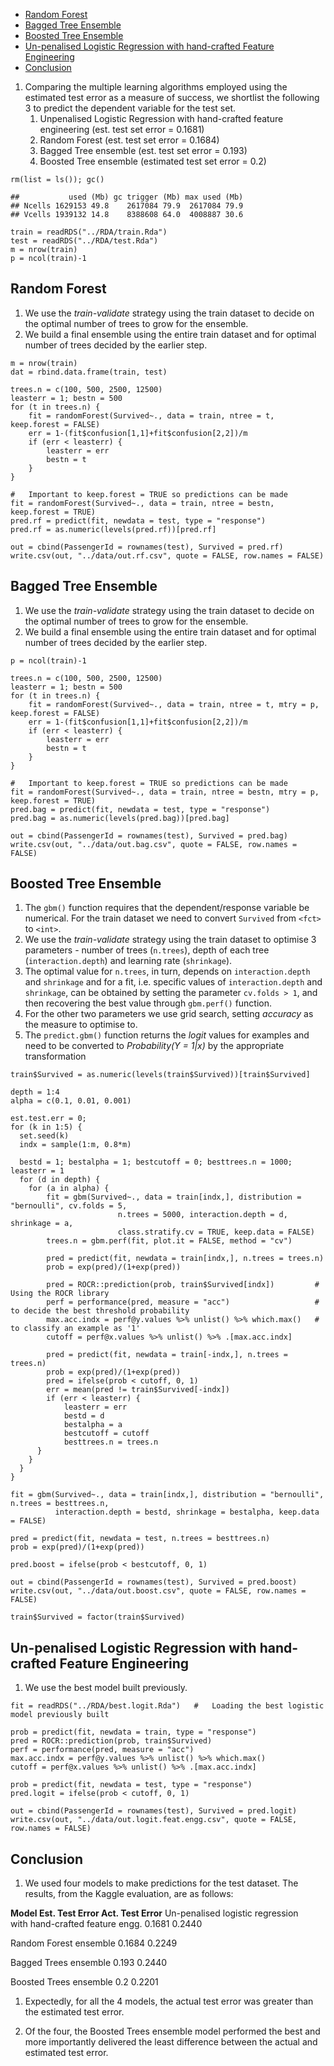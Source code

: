 -   [Random Forest](#random-forest)
-   [Bagged Tree Ensemble](#bagged-tree-ensemble)
-   [Boosted Tree Ensemble](#boosted-tree-ensemble)
-   [Un-penalised Logistic Regression with hand-crafted Feature
    Engineering](#un-penalised-logistic-regression-with-hand-crafted-feature-engineering)
-   [Conclusion](#conclusion)

1.  Comparing the multiple learning algorithms employed using the
    estimated test error as a measure of success, we shortlist the
    following 3 to predict the dependent variable for the test set.
    1.  Unpenalised Logistic Regression with hand-crafted feature
        engineering (est. test set error = 0.1681)
    2.  Random Forest (est. test set error = 0.1684)
    3.  Bagged Tree ensemble (est. test set error = 0.193)
    4.  Boosted Tree ensemble (estimated test set error = 0.2)

<!-- -->

    rm(list = ls()); gc()

    ##           used (Mb) gc trigger (Mb) max used (Mb)
    ## Ncells 1629153 49.8    2617084 79.9  2617084 79.9
    ## Vcells 1939132 14.8    8388608 64.0  4008887 30.6

    train = readRDS("../RDA/train.Rda")
    test = readRDS("../RDA/test.Rda")
    m = nrow(train)
    p = ncol(train)-1

Random Forest
-------------

1.  We use the *train-validate* strategy using the train dataset to
    decide on the optimal number of trees to grow for the ensemble.
2.  We build a final ensemble using the entire train dataset and for
    optimal number of trees decided by the earlier step.

<!-- -->

    m = nrow(train)
    dat = rbind.data.frame(train, test)

    trees.n = c(100, 500, 2500, 12500)
    leasterr = 1; bestn = 500
    for (t in trees.n) {
        fit = randomForest(Survived~., data = train, ntree = t, keep.forest = FALSE)
        err = 1-(fit$confusion[1,1]+fit$confusion[2,2])/m
        if (err < leasterr) {
            leasterr = err
            bestn = t
        }
    }

    #   Important to keep.forest = TRUE so predictions can be made
    fit = randomForest(Survived~., data = train, ntree = bestn, keep.forest = TRUE) 
    pred.rf = predict(fit, newdata = test, type = "response")
    pred.rf = as.numeric(levels(pred.rf))[pred.rf]

    out = cbind(PassengerId = rownames(test), Survived = pred.rf)
    write.csv(out, "../data/out.rf.csv", quote = FALSE, row.names = FALSE)

Bagged Tree Ensemble
--------------------

1.  We use the *train-validate* strategy using the train dataset to
    decide on the optimal number of trees to grow for the ensemble.
2.  We build a final ensemble using the entire train dataset and for
    optimal number of trees decided by the earlier step.

<!-- -->

    p = ncol(train)-1

    trees.n = c(100, 500, 2500, 12500)
    leasterr = 1; bestn = 500
    for (t in trees.n) {
        fit = randomForest(Survived~., data = train, ntree = t, mtry = p, keep.forest = FALSE)
        err = 1-(fit$confusion[1,1]+fit$confusion[2,2])/m
        if (err < leasterr) {
            leasterr = err
            bestn = t
        }
    }

    #   Important to keep.forest = TRUE so predictions can be made
    fit = randomForest(Survived~., data = train, ntree = bestn, mtry = p, keep.forest = TRUE) 
    pred.bag = predict(fit, newdata = test, type = "response")
    pred.bag = as.numeric(levels(pred.bag))[pred.bag]

    out = cbind(PassengerId = rownames(test), Survived = pred.bag)
    write.csv(out, "../data/out.bag.csv", quote = FALSE, row.names = FALSE)

Boosted Tree Ensemble
---------------------

1.  The `gbm()` function requires that the dependent/response variable
    be numerical. For the train dataset we need to convert `Survived`
    from `<fct>` to `<int>`.
2.  We use the *train-validate* strategy using the train dataset to
    optimise 3 parameters - number of trees (`n.trees`), depth of each
    tree (`interaction.depth`) and learning rate (`shrinkage`).
3.  The optimal value for `n.trees`, in turn, depends on
    `interaction.depth` and `shrinkage` and for a fit, i.e. specific
    values of `interaction.depth` and `shrinkage`, can be obtained by
    setting the parameter `cv.folds > 1`, and then recovering the best
    value through `gbm.perf()` function.
4.  For the other two parameters we use grid search, setting *accuracy*
    as the measure to optimise to.
5.  The `predict.gbm()` function returns the *logit* values for examples
    and need to be converted to *Probability(Y = 1|x)* by the
    appropriate transformation

<!-- -->

    train$Survived = as.numeric(levels(train$Survived))[train$Survived]

    depth = 1:4
    alpha = c(0.1, 0.01, 0.001)

    est.test.err = 0;
    for (k in 1:5) {
      set.seed(k)
      indx = sample(1:m, 0.8*m)
      
      bestd = 1; bestalpha = 1; bestcutoff = 0; besttrees.n = 1000; leasterr = 1
      for (d in depth) {
        for (a in alpha) {
            fit = gbm(Survived~., data = train[indx,], distribution = "bernoulli", cv.folds = 5,
                            n.trees = 5000, interaction.depth = d, shrinkage = a, 
                            class.stratify.cv = TRUE, keep.data = FALSE)
            trees.n = gbm.perf(fit, plot.it = FALSE, method = "cv")
            
            pred = predict(fit, newdata = train[indx,], n.trees = trees.n)
            prob = exp(pred)/(1+exp(pred))
            
            pred = ROCR::prediction(prob, train$Survived[indx])         #   Using the ROCR library
            perf = performance(pred, measure = "acc")                   #   to decide the best threshold probability
            max.acc.indx = perf@y.values %>% unlist() %>% which.max()   #   to classify an example as '1'
            cutoff = perf@x.values %>% unlist() %>% .[max.acc.indx]
            
            pred = predict(fit, newdata = train[-indx,], n.trees = trees.n)
            prob = exp(pred)/(1+exp(pred))
            pred = ifelse(prob < cutoff, 0, 1)
            err = mean(pred != train$Survived[-indx])
            if (err < leasterr) {
                leasterr = err
                bestd = d 
                bestalpha = a
                bestcutoff = cutoff
                besttrees.n = trees.n
          }
        }
      }
    }  
      
    fit = gbm(Survived~., data = train[indx,], distribution = "bernoulli", n.trees = besttrees.n, 
              interaction.depth = bestd, shrinkage = bestalpha, keep.data = FALSE)
      
    pred = predict(fit, newdata = test, n.trees = besttrees.n)
    prob = exp(pred)/(1+exp(pred))
            
    pred.boost = ifelse(prob < bestcutoff, 0, 1)

    out = cbind(PassengerId = rownames(test), Survived = pred.boost)
    write.csv(out, "../data/out.boost.csv", quote = FALSE, row.names = FALSE)

    train$Survived = factor(train$Survived)

Un-penalised Logistic Regression with hand-crafted Feature Engineering
----------------------------------------------------------------------

1.  We use the best model built previously.

<!-- -->

    fit = readRDS("../RDA/best.logit.Rda")   #   Loading the best logistic model previously built

    prob = predict(fit, newdata = train, type = "response")
    pred = ROCR::prediction(prob, train$Survived)         
    perf = performance(pred, measure = "acc")                   
    max.acc.indx = perf@y.values %>% unlist() %>% which.max()   
    cutoff = perf@x.values %>% unlist() %>% .[max.acc.indx]

    prob = predict(fit, newdata = test, type = "response")
    pred.logit = ifelse(prob < cutoff, 0, 1)

    out = cbind(PassengerId = rownames(test), Survived = pred.logit)
    write.csv(out, "../data/out.logit.feat.engg.csv", quote = FALSE, row.names = FALSE)

Conclusion
----------

1.  We used four models to make predictions for the test dataset. The
    results, from the Kaggle evaluation, are as follows:

**Model Est. Test Error Act. Test Error** Un-penalised logistic
regression  
with hand-crafted feature engg. 0.1681 0.2440

Random Forest ensemble 0.1684 0.2249

Bagged Trees ensemble 0.193 0.2440

Boosted Trees ensemble 0.2 0.2201

1.  Expectedly, for all the 4 models, the actual test error was greater
    than the estimated test error.

2.  Of the four, the Boosted Trees ensemble model performed the best and
    more importantly delivered the least difference between the actual
    and estimated test error.
